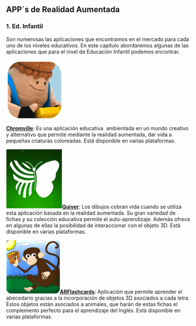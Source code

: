 ## APP´s de Realidad Aumentada

### 1\. Ed. Infantil

Son numerosas las aplicaciones que encontramos en el mercado para cada uno de los niveles educativos. En este capítulo abordaremos algunas de las aplicaciones que para el nivel de Educación Infantil podemos encontrar.

**![](img/Crom.png)**

**[Chromville](https://chromville.com/)**: Es una aplicación educativa  ambientada en un mundo creativo y alternativo que permite mediante la realidad aumentada, dar vida a pequeñas criaturas coloreadas. Está disponible en varias plataformas.  

  

**[![](img/Quiver.png)Quiver](http://www.quivervision.com/)**: Los dibujos cobran vida cuando se utiliza esta aplicación basada en la realidad aumentada. Su gran variedad de fichas y su colección educativa permite el auto-aprendizaje. Además ofrece en algunas de ellas la posibilidad de interaccionar con el objeto 3D. Está disponible en varias plataformas.

  

**[![](img/ArF.png)ARFlashcards](http://arflashcards.com/)**: Aplicación que permite aprender el abecedario gracias a la incorporación de objetos 3D asociados a cada letra. Estos objetos están asociados a animales, que harán de estas fichas el complemento perfecto para el aprendizaje del Inglés. Está disponible en varias plataformas.